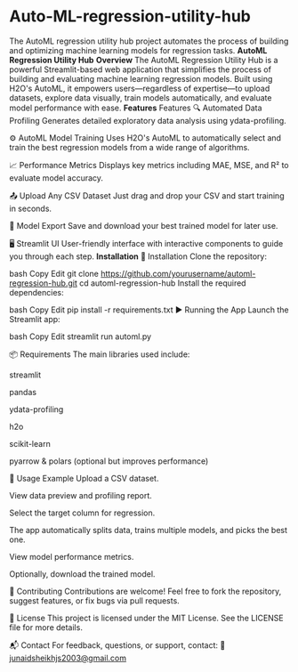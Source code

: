 # Auto-ML-regression-utility-hub
The AutoML regression utility hub project automates the process of building and optimizing machine learning models for regression tasks.
**AutoML Regression Utility Hub**
**Overview**
The AutoML Regression Utility Hub is a powerful Streamlit-based web application that simplifies the process of building and evaluating machine learning regression models. Built using H2O's AutoML, it empowers users—regardless of expertise—to upload datasets, explore data visually, train models automatically, and evaluate model performance with ease.
**Features**
Features
🔍 Automated Data Profiling
Generates detailed exploratory data analysis using ydata-profiling.

⚙️ AutoML Model Training
Uses H2O's AutoML to automatically select and train the best regression models from a wide range of algorithms.

📈 Performance Metrics
Displays key metrics including MAE, MSE, and R² to evaluate model accuracy.

📤 Upload Any CSV Dataset
Just drag and drop your CSV and start training in seconds.

💾 Model Export
Save and download your best trained model for later use.

🖥️ Streamlit UI
User-friendly interface with interactive components to guide you through each step.
**Installation**
🧰 Installation
Clone the repository:

bash
Copy
Edit
git clone https://github.com/yourusername/automl-regression-hub.git
cd automl-regression-hub
Install the required dependencies:

bash
Copy
Edit
pip install -r requirements.txt
▶️ Running the App
Launch the Streamlit app:

bash
Copy
Edit
streamlit run automl.py

📦 Requirements
The main libraries used include:

streamlit

pandas

ydata-profiling

h2o

scikit-learn

pyarrow & polars (optional but improves performance)

🧪 Usage Example
Upload a CSV dataset.

View data preview and profiling report.

Select the target column for regression.

The app automatically splits data, trains multiple models, and picks the best one.

View model performance metrics.

Optionally, download the trained model.

🤝 Contributing
Contributions are welcome!
Feel free to fork the repository, suggest features, or fix bugs via pull requests.

📄 License
This project is licensed under the MIT License. See the LICENSE file for more details.

📬 Contact
For feedback, questions, or support, contact:
📧 junaidsheikhjs2003@gmail.com
